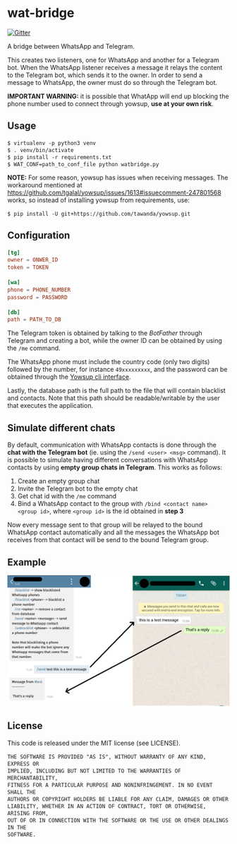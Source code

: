 # wat-bridge

[![Gitter](https://img.shields.io/gitter/room/nwjs/nw.js.svg)](https://gitter.im/wat-bridge/Lobby)

A bridge between WhatsApp and Telegram.

This creates two listeners, one for WhatsApp and another for a Telegram bot. When the WhatsApp listener receives a message it relays the content to the Telegram bot, which sends it to the owner. In order to send a message to WhatsApp, the owner must do so through the Telegram bot.

**IMPORTANT WARNING:** it is possible that WhatApp will end up blocking the phone number used to connect through yowsup, **use at your own risk**.

## Usage

```
$ virtualenv -p python3 venv
$ . venv/bin/activate
$ pip install -r requirements.txt
$ WAT_CONF=path_to_conf_file python watbridge.py
```

**NOTE:** For some reason, yowsup has issues when receiving messages. The workaround mentioned at <https://github.com/tgalal/yowsup/issues/1613#issuecomment-247801568> works, so instead of installing yowsup from requirements, use:

```
$ pip install -U git+https://github.com/tawanda/yowsup.git
```

## Configuration

```conf
[tg]
owner = ONWER_ID
token = TOKEN

[wa]
phone = PHONE_NUMBER
password = PASSWORD

[db]
path = PATH_TO_DB
```

The Telegram token is obtained by talking to the *BotFather* through Telegram and creating a bot, while the owner ID can be obtained by using the `/me` command.

The WhatsApp phone must include the country code (only two digits) followed by the number, for instance `49xxxxxxxxx`, and the password can be obtained through the [Yowsup cli interface](https://github.com/tgalal/yowsup/wiki/yowsup-cli-2.0).

Lastly, the database path is the full path to the file that will contain blacklist and contacts. Note that this path should be readable/writable by the user that executes the application.

## Simulate different chats

By default, communication with WhatsApp contacts is done through the **chat with the Telegram bot** (ie. using the `/send <user> <msg>` command). It is possible to simulate having different conversations with WhatsApp contacts by using **empty group chats in Telegram**. This works as follows:

1. Create an empty group chat
2. Invite the Telegram bot to the empty chat
3. Get chat id with the `/me` command
4. Bind a WhatsApp contact to the group with `/bind <contact name> <group id>`, where `<group id>` is the id obtained in **step 3**

Now every message sent to that group will be relayed to the bound WhatsApp contact automatically and all the messages the WhatsApp bot receives from that contact will be send to the bound Telegram group.

## Example

![Communication example](screenshot.png)

## License

This code is released under the MIT license (see LICENSE).

```
THE SOFTWARE IS PROVIDED "AS IS", WITHOUT WARRANTY OF ANY KIND, EXPRESS OR
IMPLIED, INCLUDING BUT NOT LIMITED TO THE WARRANTIES OF MERCHANTABILITY,
FITNESS FOR A PARTICULAR PURPOSE AND NONINFRINGEMENT. IN NO EVENT SHALL THE
AUTHORS OR COPYRIGHT HOLDERS BE LIABLE FOR ANY CLAIM, DAMAGES OR OTHER
LIABILITY, WHETHER IN AN ACTION OF CONTRACT, TORT OR OTHERWISE, ARISING FROM,
OUT OF OR IN CONNECTION WITH THE SOFTWARE OR THE USE OR OTHER DEALINGS IN THE
SOFTWARE.
```
